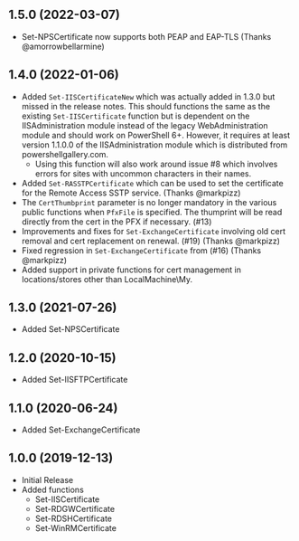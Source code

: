 ## 1.5.0 (2022-03-07)

* Set-NPSCertificate now supports both PEAP and EAP-TLS (Thanks @amorrowbellarmine)

## 1.4.0 (2022-01-06)

* Added `Set-IISCertificateNew` which was actually added in 1.3.0 but missed in the release notes. This should functions the same as the existing `Set-IISCertificate` function but is dependent on the IISAdministration module instead of the legacy WebAdministration module and should work on PowerShell 6+. However, it requires at least version 1.1.0.0 of the IISAdministration module which is distributed from powershellgallery.com.
  * Using this function will also work around issue #8 which involves errors for sites with uncommon characters in their names.
* Added `Set-RASSTPCertificate` which can be used to set the certificate for the Remote Access SSTP service. (Thanks @markpizz)
* The `CertThumbprint` parameter is no longer mandatory in the various public functions when `PfxFile` is specified. The thumprint will be read directly from the cert in the PFX if necessary. (#13)
* Improvements and fixes for `Set-ExchangeCertificate` involving old cert removal and cert replacement on renewal. (#19) (Thanks @markpizz)
* Fixed regression in `Set-ExchangeCertificate` from (#16) (Thanks @markpizz)
* Added support in private functions for cert management in locations/stores other than LocalMachine\My.

## 1.3.0 (2021-07-26)

* Added Set-NPSCertificate

## 1.2.0 (2020-10-15)

* Added Set-IISFTPCertificate

## 1.1.0 (2020-06-24)

* Added Set-ExchangeCertificate

## 1.0.0 (2019-12-13)

* Initial Release
* Added functions
  * Set-IISCertificate
  * Set-RDGWCertificate
  * Set-RDSHCertificate
  * Set-WinRMCertificate
